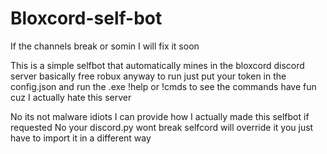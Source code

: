 # Bloxcord-self-bot
If the channels break or somin I will fix it soon

This is a simple selfbot that automatically mines in the bloxcord discord server
basically free robux anyway to run just put your token in the config.json and run the .exe
!help or !cmds to see the commands have fun cuz I actually hate this server

No its not malware idiots I can provide how I actually made this selfbot if requested
No your discord.py wont break selfcord will override it you just have to import it in a different way
